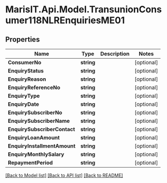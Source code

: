 
# MarisIT.Api.Model.TransunionConsumer118NLREnquiriesME01

## Properties

Name | Type | Description | Notes
------------ | ------------- | ------------- | -------------
**ConsumerNo** | **string** |  | [optional] 
**EnquiryStatus** | **string** |  | [optional] 
**EnquiryReason** | **string** |  | [optional] 
**EnquiryReferenceNo** | **string** |  | [optional] 
**EnquiryType** | **string** |  | [optional] 
**EnquiryDate** | **string** |  | [optional] 
**EnquirySubscriberNo** | **string** |  | [optional] 
**EnquirySubscriberName** | **string** |  | [optional] 
**EnquirySubscriberContact** | **string** |  | [optional] 
**EnquiryLoanAmount** | **string** |  | [optional] 
**EnquiryInstallmentAmount** | **string** |  | [optional] 
**EnquiryMonthlySalary** | **string** |  | [optional] 
**RepaymentPeriod** | **string** |  | [optional] 

[[Back to Model list]](../README.md#documentation-for-models)
[[Back to API list]](../README.md#documentation-for-api-endpoints)
[[Back to README]](../README.md)


